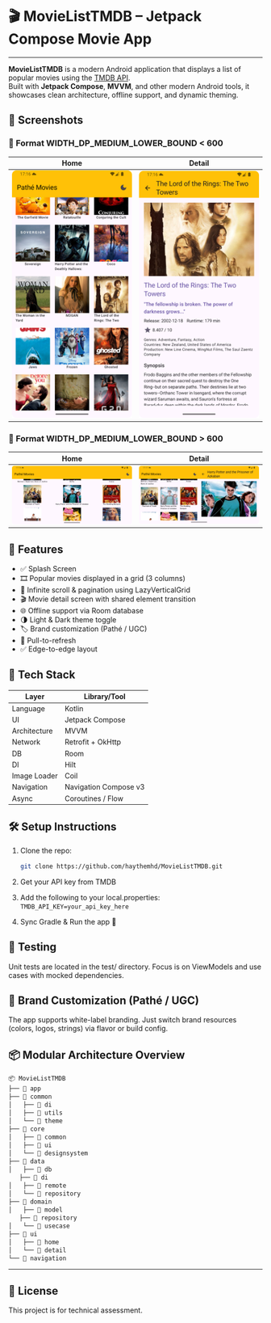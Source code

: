 # 🎬 MovieListTMDB – Jetpack Compose Movie App
---
**MovieListTMDB** is a modern Android application that displays a list of popular movies using the [TMDB API](https://www.themoviedb.org/documentation/api).  
Built with **Jetpack Compose**, **MVVM**, and other modern Android tools, it showcases clean architecture, offline support, and dynamic theming.

## 📸 Screenshots

###  📱 Format   WIDTH_DP_MEDIUM_LOWER_BOUND < 600

|             Home             |             Detail             |
|:----------------------------:|:------------------------------:|
| ![Home](screens/screen1.png) | ![Detail](screens/screen2.png) 

###  📱 Format   WIDTH_DP_MEDIUM_LOWER_BOUND > 600

|             Home             | Detail |
|:----------------------------:|:---:|
| ![Home](screens/screen3.png) | ![Detail](screens/screen4.png)


## 🚀 Features

- ✅ Splash Screen
- 🎞️ Popular movies displayed in a grid (3 columns)
- 🔁 Infinite scroll & pagination using LazyVerticalGrid
- 🎬 Movie detail screen with shared element transition
- 🌐 Offline support via Room database
- 🌗 Light & Dark theme toggle
- 🏷️ Brand customization (Pathé / UGC)
- 🔄 Pull-to-refresh
- ✅ Edge-to-edge layout

## 🧰 Tech Stack

| Layer         | Library/Tool                     |
|---------------|----------------------------------|
| Language      | Kotlin                           |
| UI            | Jetpack Compose                  |
| Architecture  | MVVM                             |
| Network       | Retrofit + OkHttp                |
| DB            | Room                             |
| DI            | Hilt                             |
| Image Loader  | Coil                             |
| Navigation    | Navigation Compose v3            |
| Async         | Coroutines / Flow                |


## 🛠️ Setup Instructions

1. Clone the repo:
   ```bash
   git clone https://github.com/haythemhd/MovieListTMDB.git
   
2. Get your API key from TMDB

3. Add the following to your local.properties:
    ````TMDB_API_KEY=your_api_key_here````
   
5. Sync Gradle & Run the app 🎉
   

## 🧪 Testing

Unit tests are located in the test/ directory.
Focus is on ViewModels and use cases with mocked dependencies.


## 🎨 Brand Customization (Pathé / UGC)

The app supports white-label branding.
Just switch brand resources (colors, logos, strings) via flavor or build config.

## 📦 Modular Architecture Overview
 ````
📦 MovieListTMDB
├── 📁 app                     
├── 📁 common
│   ├── 📁 di
│   ├── 📁 utils
│   └── 📁 theme
├── 📁 core
│   ├── 📁 common               
│   ├── 📁 ui                   
│   └── 📁 designsystem          
├── 📁 data
│   ├── 📁 db 
    ├── 📁 di           
│   ├── 📁 remote                
│   └── 📁 repository           
├── 📁 domain
│   ├── 📁 model
    ├── 📁 repository                
│   └── 📁 usecase              
├── 📁 ui
│   ├── 📁 home                 
│   └── 📁 detail               
└── 📁 navigation               
````
---

## 📄 License

This project is for technical assessment.
